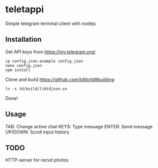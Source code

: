 # teletappi
Simple telegram terminal client with nodejs
## Installation
Get API keys from https://my.telegram.org/
```
cp config.json.example config.json
nano config.json
npm install
```
Clone and build https://github.com/tdlib/td#building
```
ln -s td/build/libtdjson.so
```
Done!

## Usage
TAB: Change active chat
KEYS: Type message
ENTER: Send message
UP/DOWN: Scroll input history

## TODO
HTTP-server for recvd photos
